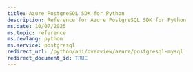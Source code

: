 ```yaml
---
title: Azure PostgreSQL SDK for Python
description: Reference for Azure PostgreSQL SDK for Python
ms.date: 10/07/2025
ms.topic: reference
ms.devlang: python
ms.service: postgresql
redirect_url: /python/api/overview/azure/postgresql-mysql
redirect_document_id: TRUE
---
```

